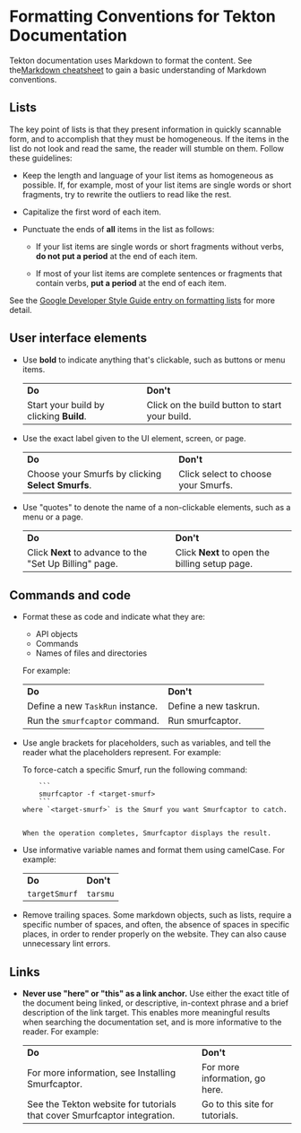 <!--
---
linkTitle: "Formatting Conventions"
weight: 2
---
-->
# Formatting Conventions for Tekton Documentation

Tekton documentation uses Markdown to format the content. See the[Markdown cheatsheet](https://github.com/adam-p/markdown-here/wiki/Markdown-Cheatsheet)
to gain a basic understanding of Markdown conventions.

## Lists

The key point of lists is that they present information in quickly scannable form,
and to accomplish that they must be homogeneous. If the items in the list do not
look and read the same, the reader will stumble on them. Follow these guidelines:

- Keep the length and language of your list items as homogeneous as possible.
  If, for example, most of your list items are single words or short fragments, try
  to rewrite the outliers to read like the rest.

- Capitalize the first word of each item.

- Punctuate the ends of **all** items in the list as follows: 

  - If your list items are single words or short fragments without verbs,
    **do not put a period** at the end of each item.

  - If most of your list items are complete sentences or fragments that contain verbs,
    **put a period** at the end of each item.

See the [Google Developer Style Guide entry on formatting lists](https://developers.google.com/style/lists) for more detail. 

## User interface elements

- Use **bold** to indicate anything that's clickable, such as buttons or menu items.

    <table>
      <tr>
       <td>
    <strong>Do</strong>
       </td>
       <td><strong>Don't</strong>
       </td>
      </tr>
      <tr>
       <td>Start your build by clicking <strong>Build</strong>.
       </td>
       <td>Click on the build button to start your build.
       </td>
      </tr>
    </table>

- Use the exact label given to the UI element, screen, or page.

    <table>
      <tr>
       <td><strong>Do</strong>
       </td>
       <td><strong>Don't</strong>
       </td>
      </tr>
      <tr>
       <td>Choose your Smurfs by clicking <strong>Select Smurfs</strong>.
       </td>
       <td>Click select to choose your Smurfs.
       </td>
      </tr>
    </table>

- Use "quotes" to denote the name of a non-clickable elements, such as a menu or a page.

    <table>
      <tr>
       <td><strong>Do</strong>
       </td>
       <td><strong>Don't</strong>
     </td>
      </tr>
      <tr>
       <td>Click <strong>Next </strong>to advance to the "Set Up Billing" page.
       </td>
       <td>Click <strong>Next </strong>to open the billing setup page.
       </td>
      </tr>
    </table>

## Commands and code

- Format these as code and indicate what they are:

  - API objects
  - Commands
  - Names of files and directories

  For example:

    <table>
      <tr>
       <td><strong>Do</strong>
       </td>
       <td><strong>Don't</strong>
       </td>
      </tr>
      <tr>
       <td>Define a new <code>TaskRun</code> instance.
       </td>
       <td>Define a new taskrun.
       </td>
      </tr>
      <tr>
       <td>Run the <code>smurfcaptor</code> command.
       </td>
       <td>Run smurfcaptor.
       </td>
      </tr>
    </table>

- Use angle brackets for placeholders, such as variables, and tell the reader what the placeholders represent. For example:

     To force-catch a specific Smurf, run the following command:
  
          ```
          smurfcaptor -f <target-smurf>
          ```
      where `<target-smurf>` is the Smurf you want Smurfcaptor to catch.


      When the operation completes, Smurfcaptor displays the result.

- Use informative variable names and format them using camelCase. For example:

    <table>
      <tr>
       <td><strong>Do</strong>
       </td>
       <td><strong>Don't</strong>
       </td>
      </tr>
      <tr>
       <td><code>targetSmurf</code> 
       </td>
       <td><code>tarsmu</code>
       </td>
      </tr>
    </table>

- Remove trailing spaces. Some markdown objects, such as lists, require a specific number of spaces,
  and often, the absence of spaces in specific places, in order to render properly on the website.
  They can also cause unnecessary lint errors. 

## Links

- **Never use "here" or "this" as a link anchor.** Use either the exact title of the document being
   linked, or descriptive, in-context phrase and a brief description of the link target. This enables
   more meaningful results when searching the documentation set, and is more informative to the reader.
   For example:

    <table>
      <tr>
       <td><strong>Do</strong>
       </td>
       <td><strong>Don't</strong>
       </td>
      </tr>
      <tr>
       <td>For more information, see Installing Smurfcaptor.
       </td>
       <td>For more information, go here.
       </td>
      </tr>
      <tr>
       <td>See the Tekton website for tutorials that cover Smurfcaptor integration.
       </td>
       <td>Go to this site for tutorials.
       </td>
      </tr>
    </table>
